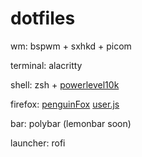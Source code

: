 # dotfiles

wm: bspwm + sxhkd + picom

terminal: alacritty

shell: zsh + [powerlevel10k](https://github.com/romkatv/powerlevel10k)

firefox:
        [penguinFox](https://github.com/p3nguin-kun/penguinFox)
        [user.js](https://github.com/arkenfox/user.js/)

bar: polybar (lemonbar soon)

launcher: rofi
